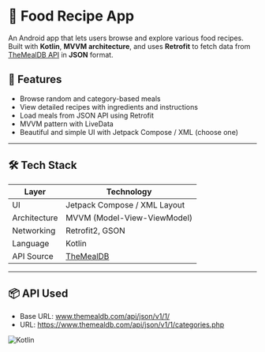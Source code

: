 # 🍲 Food Recipe App

An Android app that lets users browse and explore various food recipes. Built with **Kotlin**, **MVVM architecture**, and uses **Retrofit** to fetch data from [TheMealDB API](https://www.themealdb.com/api.php) in **JSON** format.



## 📱 Features

- Browse random and category-based meals
- View detailed recipes with ingredients and instructions
- Load meals from JSON API using Retrofit
- MVVM pattern with LiveData
- Beautiful and simple UI with Jetpack Compose / XML (choose one)

---

## 🛠️ Tech Stack

| Layer         | Technology                        |
|---------------|-----------------------------------|
| UI            | Jetpack Compose / XML Layout      |
| Architecture  | MVVM (Model-View-ViewModel)       |
| Networking    | Retrofit2, GSON                   |
| Language      | Kotlin                            |
| API Source    | [TheMealDB](https://www.themealdb.com/api.php) |

---

## 📦 API Used

- Base URL:  www.themealdb.com/api/json/v1/1/
- URL: https://www.themealdb.com/api/json/v1/1/categories.php











![Kotlin](https://img.shields.io/badge/Language-Kotlin-orange)

